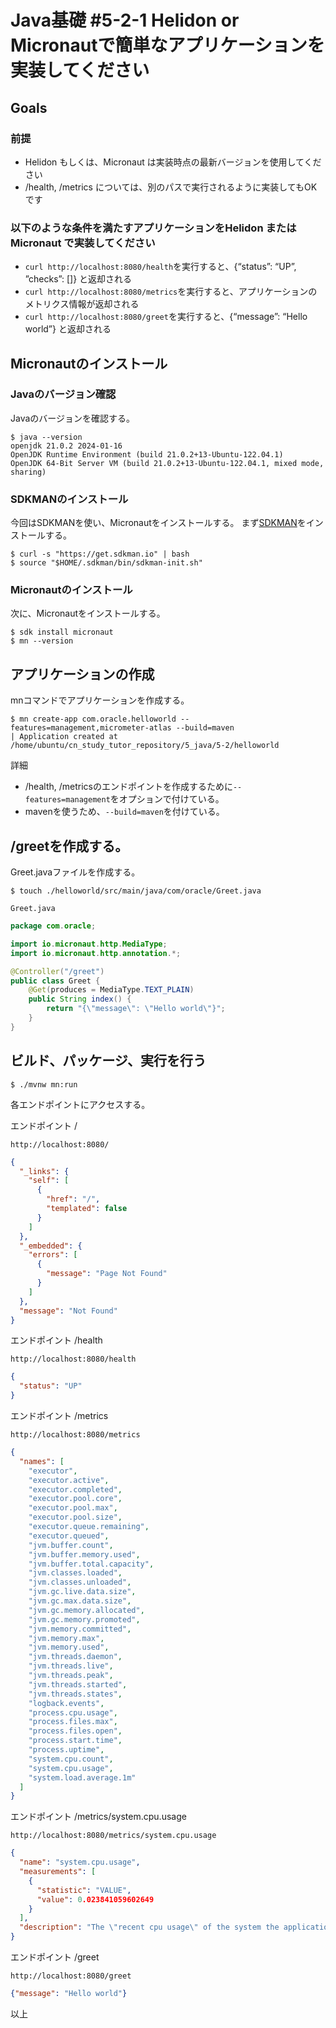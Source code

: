 # Java基礎 #5-2-1 Helidon or Micronautで簡単なアプリケーションを実装してください

## Goals
### 前提
* Helidon もしくは、Micronaut は実装時点の最新バージョンを使用してください
* /health, /metrics については、別のパスで実行されるように実装してもOK です
### 以下のような条件を満たすアプリケーションをHelidon またはMicronaut で実装してください
* `curl http://localhost:8080/health`を実行すると、{“status”: “UP”, ”checks”: []} と返却される
* `curl http://localhost:8080/metrics`を実行すると、アプリケーションのメトリクス情報が返却される
* `curl http://localhost:8080/greet`を実行すると、{“message”: “Hello world”} と返却される

## Micronautのインストール
### Javaのバージョン確認
Javaのバージョンを確認する。
```console
$ java --version
openjdk 21.0.2 2024-01-16
OpenJDK Runtime Environment (build 21.0.2+13-Ubuntu-122.04.1)
OpenJDK 64-Bit Server VM (build 21.0.2+13-Ubuntu-122.04.1, mixed mode, sharing)
```

### SDKMANのインストール
今回はSDKMANを使い、Micronautをインストールする。
まず[SDKMAN](#https://micronaut.io/download/)をインストールする。
```console
$ curl -s "https://get.sdkman.io" | bash
$ source "$HOME/.sdkman/bin/sdkman-init.sh"
```

### Micronautのインストール
次に、Micronautをインストールする。
```console
$ sdk install micronaut
$ mn --version
```

## アプリケーションの作成
mnコマンドでアプリケーションを作成する。
```console
$ mn create-app com.oracle.helloworld --features=management,micrometer-atlas --build=maven
| Application created at /home/ubuntu/cn_study_tutor_repository/5_java/5-2/helloworld
```
詳細
* /health, /metricsのエンドポイントを作成するために`--features=management`をオプションで付けている。
* mavenを使うため、`--build=maven`を付けている。

## /greetを作成する。
Greet.javaファイルを作成する。
```console
$ touch ./helloworld/src/main/java/com/oracle/Greet.java
```
`Greet.java`
```java
package com.oracle;

import io.micronaut.http.MediaType;
import io.micronaut.http.annotation.*;

@Controller("/greet")
public class Greet {
    @Get(produces = MediaType.TEXT_PLAIN)
    public String index() {
        return "{\"message\": \"Hello world\"}";
    }
}
```

## ビルド、パッケージ、実行を行う
```console
$ ./mvnw mn:run
```

各エンドポイントにアクセスする。

エンドポイント /

`http://localhost:8080/`
```json
{
  "_links": {
    "self": [
      {
        "href": "/",
        "templated": false
      }
    ]
  },
  "_embedded": {
    "errors": [
      {
        "message": "Page Not Found"
      }
    ]
  },
  "message": "Not Found"
}
```
エンドポイント /health

`http://localhost:8080/health`
```json
{
  "status": "UP"
}
```
エンドポイント /metrics

`http://localhost:8080/metrics`
```json
{
  "names": [
    "executor",
    "executor.active",
    "executor.completed",
    "executor.pool.core",
    "executor.pool.max",
    "executor.pool.size",
    "executor.queue.remaining",
    "executor.queued",
    "jvm.buffer.count",
    "jvm.buffer.memory.used",
    "jvm.buffer.total.capacity",
    "jvm.classes.loaded",
    "jvm.classes.unloaded",
    "jvm.gc.live.data.size",
    "jvm.gc.max.data.size",
    "jvm.gc.memory.allocated",
    "jvm.gc.memory.promoted",
    "jvm.memory.committed",
    "jvm.memory.max",
    "jvm.memory.used",
    "jvm.threads.daemon",
    "jvm.threads.live",
    "jvm.threads.peak",
    "jvm.threads.started",
    "jvm.threads.states",
    "logback.events",
    "process.cpu.usage",
    "process.files.max",
    "process.files.open",
    "process.start.time",
    "process.uptime",
    "system.cpu.count",
    "system.cpu.usage",
    "system.load.average.1m"
  ]
}
```

エンドポイント /metrics/system.cpu.usage

`http://localhost:8080/metrics/system.cpu.usage`
```json
{
  "name": "system.cpu.usage",
  "measurements": [
    {
      "statistic": "VALUE",
      "value": 0.023841059602649
    }
  ],
  "description": "The \"recent cpu usage\" of the system the application is running in"
}
```

エンドポイント /greet

`http://localhost:8080/greet`
```json
{"message": "Hello world"}
```
以上
